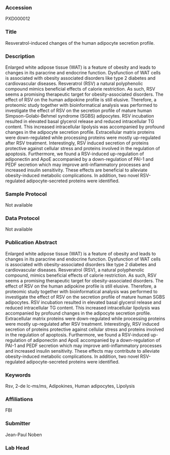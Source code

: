 ### Accession
PXD000012

### Title
Resveratrol-induced changes of the human adipocyte secretion profile.

### Description
Enlarged white adipose tissue (WAT) is a feature of obesity and leads to changes in its paracrine and endocrine function. Dysfunction of WAT cells is associated with obesity associated disorders like type 2 diabetes and cardiovascular diseases. Resveratrol (RSV) a natural polyphenolic compound mimics beneficial effects of calorie restriction. As such, RSV seems a promising therapeutic target for obesity-associated disorders. The effect of RSV on the human adipokine profile is still elusive. Therefore, a proteomic study together with bioinformatical analysis was performed to investigate the effect of RSV on the secretion profile of mature human Simpson-Golabi-Behmel syndrome (SGBS) adipocytes. RSV incubation resulted in elevated basal glycerol release and reduced intracellular TG content. This increased intracellular lipolysis was accompanied by profound changes in the adipocyte secretion profile. Extracellular matrix proteins were down-regulated while processing proteins were mostly up-regulated after RSV treatment. Interestingly, RSV induced secretion of proteins protective against cellular stress and proteins involved in the regulation of apoptosis. Furthermore, we found a RSV-induced up-regulation of adiponectin and ApoE accompanied by a down-regulation of PAI-1 and PEDF secretion which may improve anti-inflammatory processes and increased insulin sensitivity. These effects are beneficial to alleviate obesity-induced metabolic complications. In addition, two novel RSV-regulated adipocyte-secreted proteins were identified.

### Sample Protocol
Not available

### Data Protocol
Not available

### Publication Abstract
Enlarged white adipose tissue (WAT) is a feature of obesity and leads to changes in its paracrine and endocrine function. Dysfunction of WAT cells is associated with obesity-associated disorders like type 2 diabetes and cardiovascular diseases. Resveratrol (RSV), a natural polyphenolic compound, mimics beneficial effects of calorie restriction. As such, RSV seems a promising therapeutic target for obesity-associated disorders. The effect of RSV on the human adipokine profile is still elusive. Therefore, a proteomic study together with bioinformatical analysis was performed to investigate the effect of RSV on the secretion profile of mature human SGBS adipocytes. RSV incubation resulted in elevated basal glycerol release and reduced intracellular TG content. This increased intracellular lipolysis was accompanied by profound changes in the adipocyte secretion profile. Extracellular matrix proteins were down-regulated while processing proteins were mostly up-regulated after RSV treatment. Interestingly, RSV induced secretion of proteins protective against cellular stress and proteins involved in the regulation of apoptosis. Furthermore, we found a RSV-induced up-regulation of adiponectin and ApoE accompanied by a down-regulation of PAI-1 and PEDF secretion which may improve anti-inflammatory processes and increased insulin sensitivity. These effects may contribute to alleviate obesity-induced metabolic complications. In addition, two novel RSV-regulated adipocyte-secreted proteins were identified.

### Keywords
Rsv, 2-de lc-ms/ms, Adipokines, Human adipocytes, Lipolysis

### Affiliations
FBI

### Submitter
Jean-Paul Noben

### Lab Head


